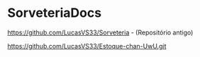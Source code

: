 # SorveteriaDocs
https://github.com/LucasVS33/Sorveteria - (Repositório antigo)

https://github.com/LucasVS33/Estoque-chan-UwU.git
